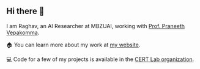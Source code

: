 ## Hi there 👋

I am Raghav, an AI Researcher at MBZUAI, working with [Prof. Praneeth Vepakomma](https://sites.mit.edu/praneeth/). 

🏠 You can learn more about my work at [my website](https://raghavsinghal10.github.io/).

💻 Code for a few of my projects is available in the [CERT Lab organization](https://github.com/CERT-Lab).

<!--
**RaghavSinghal10/RaghavSinghal10** is a ✨ _special_ ✨ repository because its `README.md` (this file) appears on your GitHub profile.

Here are some ideas to get you started:

- 🔭 I’m currently working on ...
- 🌱 I’m currently learning ...
- 👯 I’m looking to collaborate on ...
- 🤔 I’m looking for help with ...
- 💬 Ask me about ...
- 📫 How to reach me: ...
- 😄 Pronouns: ...
- ⚡ Fun fact: ...
-->
